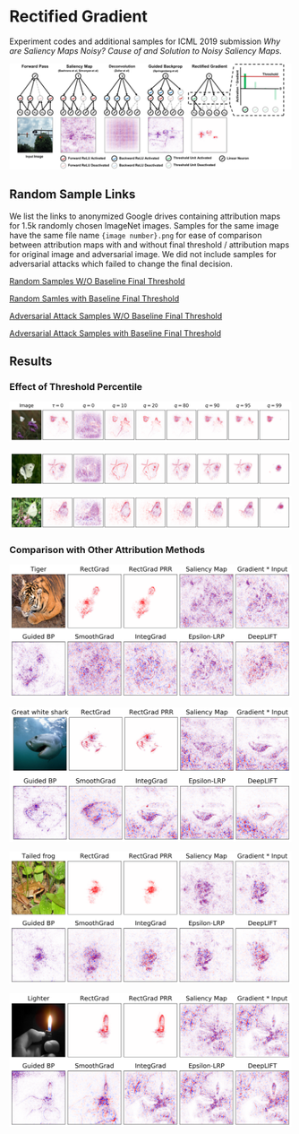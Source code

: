 # Rectified Gradient

Experiment codes and additional samples for ICML 2019 submission *Why are Saliency Maps Noisy? Cause of and Solution to Noisy Saliency Maps*.

![alt tag](https://github.com/icml2019rectgrad/Rectified-Gradient/blob/master/assets/comparison.png)

## Random Sample Links

We list the links to anonymized Google drives containing attribution maps for 1.5k randomly chosen ImageNet images. Samples for the same image have the same file name ``{image number}.png`` for ease of comparison between attribution maps with and without final threshold / attribution maps for original image and adversarial image. We did not include samples for adversarial attacks which failed to change the final decision.

[Random Samples W/O Baseline Final Threshold](https://drive.google.com/drive/folders/1F9k-Jvxe1OppDoIDHV1SWLzugkpPQMkY?usp=sharing)

[Random Samles with Baseline Final Threshold](https://drive.google.com/drive/folders/1LQOWtvJPV9nnUCjB2VRNDgFGixmpAnJB?usp=sharing)

[Adversarial Attack Samples W/O Baseline Final Threshold](https://drive.google.com/drive/folders/1kkgVQs2jBWWqLW5CTrKhpBnpwAUhZDJs?usp=sharing)

[Adversarial Attack Samples with Baseline Final Threshold](https://drive.google.com/drive/folders/1MXrmQCgWgpf84Mj1f9Q8QrOfOncSbvlf?usp=sharing)

## Results

### Effect of Threshold Percentile

![alt tag](https://github.com/icml2019rectgrad/Rectified-Gradient/blob/master/assets/threshold1.png)

![alt tag](https://github.com/icml2019rectgrad/Rectified-Gradient/blob/master/assets/threshold2.png)

![alt tag](https://github.com/icml2019rectgrad/Rectified-Gradient/blob/master/assets/threshold3.png)


### Comparison with Other Attribution Methods

![alt tag](https://github.com/icml2019rectgrad/Rectified-Gradient/blob/master/assets/inter_1.png)

![alt tag](https://github.com/icml2019rectgrad/Rectified-Gradient/blob/master/assets/inter_2.png)

![alt tag](https://github.com/icml2019rectgrad/Rectified-Gradient/blob/master/assets/inter_3.png)

![alt tag](https://github.com/icml2019rectgrad/Rectified-Gradient/blob/master/assets/inter_4.png)